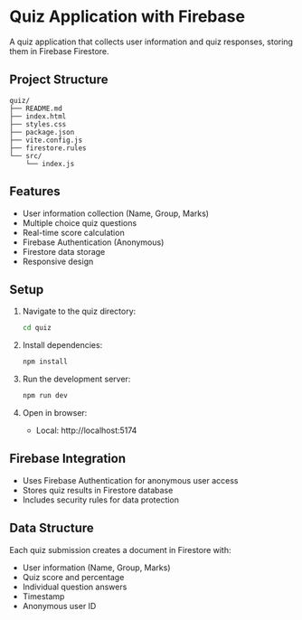 # Quiz Application with Firebase

A quiz application that collects user information and quiz responses, storing them in Firebase Firestore.

## Project Structure

```
quiz/
├── README.md
├── index.html
├── styles.css
├── package.json
├── vite.config.js
├── firestore.rules
└── src/
    └── index.js
```

## Features

- User information collection (Name, Group, Marks)
- Multiple choice quiz questions
- Real-time score calculation
- Firebase Authentication (Anonymous)
- Firestore data storage
- Responsive design

## Setup

1. Navigate to the quiz directory:
   ```bash
   cd quiz
   ```

2. Install dependencies:
   ```bash
   npm install
   ```

3. Run the development server:
   ```bash
   npm run dev
   ```

4. Open in browser:
   - Local: http://localhost:5174

## Firebase Integration

- Uses Firebase Authentication for anonymous user access
- Stores quiz results in Firestore database
- Includes security rules for data protection

## Data Structure

Each quiz submission creates a document in Firestore with:
- User information (Name, Group, Marks)
- Quiz score and percentage
- Individual question answers
- Timestamp
- Anonymous user ID
